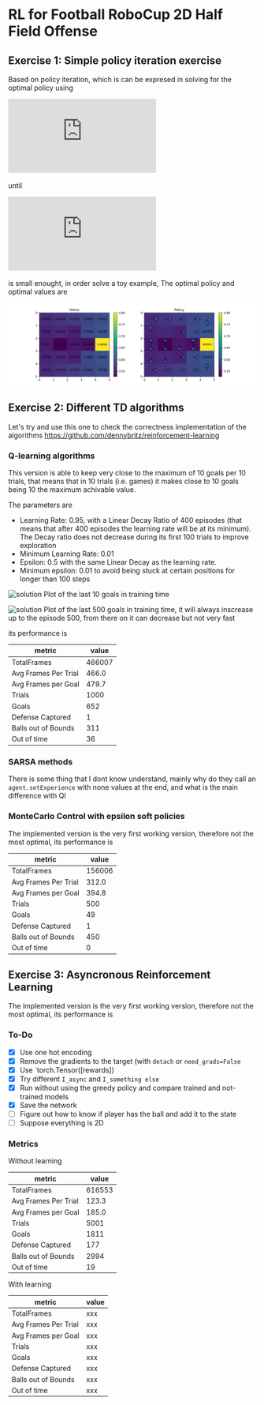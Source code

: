 # RL for Football RoboCup 2D Half Field Offense

## Exercise 1: Simple policy iteration exercise

Based on policy iteration, which is can be expresed in solving for the optimal policy using

![eq1](https://latex.codecogs.com/gif.latex?V%28s%29%20%5Cleftarrow%20%5Cmax%20%5Csum_%7Bs%27%2Cr%7Dp%28s%27%2Cr%7Cs%2C%5Cpi%28s%29%29%5Cleft%5Br&plus;%5Cgamma%20V%28s%27%29%20%5Cright%5D)
<!---- V(s) \left \max \sum_{s',r}p(s',r|s,\pi(s))\left[r+\gamma V(s') \right] --->
until 

![eq2](https://latex.codecogs.com/gif.latex?%24%5CDelta%20%5Cleftarrow%20%5Cmax%28%5CDelta%2C%20%7Cv-V%28s%29%7C%29%24)

is small enought, in order solve a toy example, 
The optimal policy and optimal values are

![sol](Exercise1/img/exc1.png)

## Exercise 2: Different TD algorithms

Let's try and use this one to check the correctness implementation of the algorithms https://github.com/dennybritz/reinforcement-learning

### Q-learning algorithms 
This version is able to keep very close to the maximum of 10 goals per 10 trials, that means that in 10 trials (i.e. games) it makes close to 10 goals being 10 the maximum achivable value.

The parameters are

* Learning Rate: 0.95, with a Linear Decay Ratio of 400 episodes (that means that after 400 episodes the learning rate will be at its minimum). The Decay ratio does not decrease during its first 100 trials to improve exploration
* Minimum Learning Rate: 0.01
* Epsilon: 0.5 with the same Linear Decay as the learning rate.
* Minimum epsilon: 0.01 to avoid being stuck at certain positions for longer than 100 steps

![solution](files/Qlearning-10-goals.png)
Plot of the last 10 goals in training time

![solution](files/Qlearning-500-goals.png)
Plot of the last 500 goals in training time, it will always inscrease up to the episode 500, from there on it can decrease but not very fast

its performance is

| metric | value |
| --- | --- |
| TotalFrames | 466007 |
| Avg Frames Per Trial | 466.0 |
| Avg Frames per Goal  | 479.7 |
| Trials | 1000 |
| Goals  | 652  |
| Defense Captured | 1 |
| Balls out of Bounds | 311 |
| Out of time | 36 |

### SARSA methods

There is some thing that I dont know understand, mainly why do they call an `agent.setExperience` with none values at the end, and what is the main difference with Ql

### MonteCarlo Control with epsilon soft policies

The implemented version is the very first working version, therefore not the most optimal, its performance is


| metric | value |
| --- | --- |
| TotalFrames | 156006 |
| Avg Frames Per Trial | 312.0 |
| Avg Frames per Goal  | 394.8 |
| Trials | 500 |
| Goals  | 49  |
| Defense Captured | 1 |
| Balls out of Bounds | 450 |
| Out of time | 0 |

## Exercise 3: Asyncronous Reinforcement Learning

The implemented version is the very first working version, therefore not the most optimal, its performance is

### To-Do

- [x] Use one hot encoding
- [x] Remove the gradients to the target (with `detach` or `need_grads=False`
- [x] Use `torch.Tensor([rewards])
- [x] Try different `I_async` and `I_something else`
- [x] Run without using the greedy policy and compare trained and not-trained models
- [x] Save the network
- [ ] Figure out how to know if player has the ball and add it to the state
- [ ] Suppose everything is 2D

### Metrics 

Without learning

| metric | value |
| --- | --- |
| TotalFrames | 616553 |
| Avg Frames Per Trial | 123.3 |
| Avg Frames per Goal  | 185.0 |
| Trials | 5001 |
| Goals  | 1811  |
| Defense Captured | 177 |
| Balls out of Bounds | 2994 |
| Out of time | 19 |

With learning

| metric | value |
| --- | --- |
| TotalFrames | xxx |
| Avg Frames Per Trial | xxx |
| Avg Frames per Goal  | xxx |
| Trials | xxx |
| Goals  | xxx |
| Defense Captured | xxx |
| Balls out of Bounds | xxx |
| Out of time | xxx |
